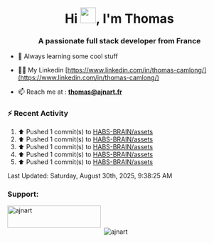 <h1 align="center">Hi <img height="35px" src="https://raw.githubusercontent.com/MartinHeinz/MartinHeinz/master/wave.gif" width="35px"/>, I'm Thomas</h1>
<h3 align="center">A passionate full stack developer from France</h3>

- 🌱 Always learning some cool stuff 

- 👨‍💻 My Linkedin [https://www.linkedin.com/in/thomas-camlong/](https://www.linkedin.com/in/thomas-camlong/)

- 📫 Reach me at : **thomas@ajnart.fr**

### :zap: Recent Activity

<!--RECENT_ACTIVITY:start-->
1. ⬆️ Pushed 1 commit(s) to [HABS-BRAIN/assets](https://github.com/HABS-BRAIN/assets)<br>
2. ⬆️ Pushed 1 commit(s) to [HABS-BRAIN/assets](https://github.com/HABS-BRAIN/assets)<br>
3. ⬆️ Pushed 1 commit(s) to [HABS-BRAIN/assets](https://github.com/HABS-BRAIN/assets)<br>
4. ⬆️ Pushed 1 commit(s) to [HABS-BRAIN/assets](https://github.com/HABS-BRAIN/assets)<br>
5. ⬆️ Pushed 1 commit(s) to [HABS-BRAIN/assets](https://github.com/HABS-BRAIN/assets)<br>
<!--RECENT_ACTIVITY:end-->

<!--RECENT_ACTIVITY:last_update-->
Last Updated: Saturday, August 30th, 2025, 9:38:25 AM
<!--RECENT_ACTIVITY:last_update_end-->
<h3 align="left">Support:</h3>
<p><a href="https://ko-fi.com/ajnart"> <img align="left" src="https://cdn.ko-fi.com/cdn/kofi3.png?v=3" height="50" width="210" alt="ajnart" /></a></p><br><br>

<p>&nbsp;<img align="center" src="https://github-readme-stats.vercel.app/api?username=ajnart&show_icons=true&theme=tokyonight&locale=en" alt="ajnart" /></p>
